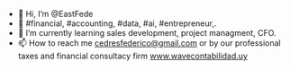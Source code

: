 - 👋 Hi, I’m @EastFede
- 👀 #financial, #accounting, #data, #ai, #entrepreneur,.
- 🌱 I’m currently learning sales development, project managment, CFO.
- 📫 How to reach me cedresfederico@gmail.com or by our professional taxes and financial consultacy firm www.wavecontabilidad.uy

<!---
EastFede/EastFede is a ✨ special ✨ repository because its `README.md` (this file) appears on your GitHub profile.
You can click the Preview link to take a look at your changes.
--->
